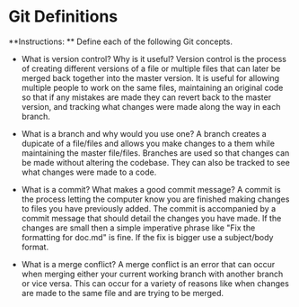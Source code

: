 # Git Definitions

**Instructions: ** Define each of the following Git concepts.

* What is version control?  Why is it useful? 
Version control is the process of creating different versions of a file or multiple files that can later be merged back together into the master version. It is useful for allowing multiple people to work on the same files, maintaining an original code so that if any mistakes are made they can revert back to the master version, and tracking what changes were made along the way in each branch.   

* What is a branch and why would you use one?
A branch creates a dupicate of a file/files and allows you make changes to a them while maintaining the master file/files. Branches are used so that changes can be made without altering the codebase. They can also be tracked to see what changes were made to a code.

* What is a commit? What makes a good commit message?
A commit is the process letting the computer know you are finished making changes to files you have previously added. The commit is accompanied by a commit message that should detail the changes you have made. If the changes are small then a simple imperative phrase like "Fix the formatting for doc.md" is fine. If the fix is bigger use a subject/body format.

* What is a merge conflict?
A merge conflict is an error that can occur when merging either your current working branch with another branch or vice versa. This can occur for a variety of reasons like when changes are made to the same file and are trying to be merged.